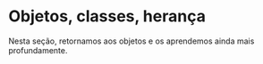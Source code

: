# Objetos, classes, herança

Nesta seção, retornamos aos objetos e os aprendemos ainda mais profundamente.
